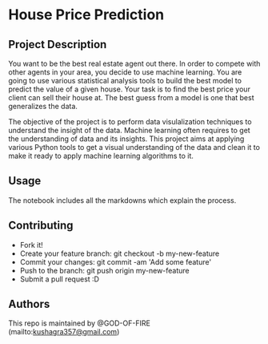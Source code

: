 # House Price Prediction

## Project Description

You want to be the best real estate agent out there. In order to compete with other agents in your area, you decide to use machine learning. You are going to use various statistical analysis tools to build the best model to predict the value of a given house. Your task is to find the best price your client can sell their house at. The best guess from a model is one that best generalizes the data.

The objective of the project is to perform data visulalization techniques to understand the insight of the data. Machine learning often requires to get the understanding of data and its insights. This project aims at applying various Python tools to get a visual understanding of the data and clean it to make it ready to apply machine learning algorithms to it.

## Usage
The notebook includes all the markdowns which explain the process.

## Contributing
- Fork it!
- Create your feature branch: git checkout -b my-new-feature
- Commit your changes: git commit -am 'Add some feature'
- Push to the branch: git push origin my-new-feature
- Submit a pull request :D

## Authors
This repo is maintained by @GOD-OF-FIRE  (mailto:kushagra357@gmail.com)

